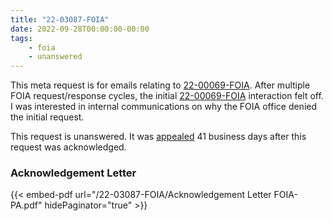 ```yaml
---
title: "22-03087-FOIA"
date: 2022-09-28T00:00:00-00:00
tags:
    - foia
    - unanswered
---
```


This meta request is for emails relating to [22-00069-FOIA][22-00069-FOIA]. After multiple FOIA request/response cycles, the initial [22-00069-FOIA][22-00069-FOIA] interaction felt off. I was interested in internal communications on why the FOIA office denied the initial request.

This request is unanswered. It was [appealed][23-00085-APPS] 41 business days after this request was acknowledged.

### Acknowledgement Letter

{{< embed-pdf url="/22-03087-FOIA/Acknowledgement Letter FOIA-PA.pdf" hidePaginator="true" >}}

[22-00069-FOIA]: /2021/10/22-00069-foia/
[23-00085-APPS]: /2022/11/23-00085-apps/